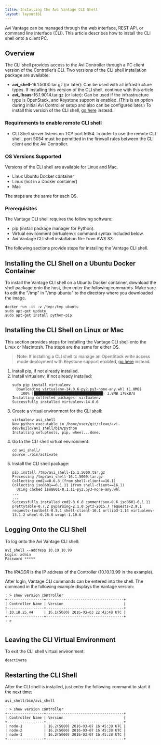```yaml
---
title: Installing the Avi Vantage CLI Shell
layout: layout161
---
```

Avi Vantage can be managed through the web interface, REST API, or command line interface (CLI). This article describes how to install the CLI shell onto a client PC.

## Overview

The CLI shell provides access to the Avi Controller through a PC client version of the Controller’s CLI. Two versions of the CLI shell installation package are available:

* **avi_shell**-16.1.5000.tar.gz (or later): Can be used with all infrastructure types. If installing this version of the CLI shell, continue with this article. 
* **avi_lbaas**-16.1.9014.tar.gz (or later): Can be used if the infrastructure type is OpenStack, and Keystone support is enabled. (This is an option during initial Avi Controller setup and also can be configured later.) To install this version of the CLI shell, <a href="/installing-the-lbaas-driver-cli-shell-openstack/">go here</a> instead. 

### Requirements to enable remote CLI shell

* CLI Shell server listens on TCP port 5054. In order to use the remote CLI shell, port 5054 must be permitted in the firewall rules between the CLI client and the Avi Controller.  

### OS Versions Supported

Versions of the CLI shell are available for Linux and Mac.

* Linux Ubuntu Docker container
* Linux (not in a Docker container)
* Mac 

The steps are the same for each OS.

### Prerequisites

The Vantage CLI shell requires the following software:

* pip (install package manager for Python).
* Virtual environment (virtualenv): command syntax included below.
* Avi Vantage CLI shell installation file: from AWS S3. 

The following sections provide steps for installing the Vantage CLI shell.

<a name="docker-prep"></a>

## Installing the CLI Shell on a Ubuntu Docker Container

To install the Vantage CLI shell on a Ubuntu Docker container, download the shell package onto the host, then enter the following commands. Make sure to edit the "/tmp" in "/tmp ubuntu" to the directory where you downloaded the image.


<pre class="command-line language-bash" data-prompt=": >"><code>docker run -it -v /tmp:/tmp ubuntu
sudo apt-get update
sudo apt-get install python-pip</code></pre> <a name="shell-install"></a> 

## Installing the CLI Shell on Linux or Mac

This section provides steps for installing the Vantage CLI shell onto the Linux or Macintosh. The steps are the same for either OS.
> Note: If installing a CLI shell to manage an OpenStack write access mode deployment with Keystone support enabled, <a href="/installing-the-lbaas-driver-cli-shell-openstack/">go here</a> instead.
 <ol> 
 <li>Install pip, if not already installed.</li> 
 <li>Install virtualenv, if not already installed:<br> <pre crayon="false" class="command-line language-bash" data-prompt=": >"><code>sudo pip install virtualenv
  Downloading virtualenv-14.0.6-py2.py3-none-any.whl (1.8MB)
    100% |████████████████████████████████| 1.8MB 178kB/s
Installing collected packages: virtualenv
Successfully installed virtualenv-14.0.6</code></pre></li> 
 <li>Create a virtual environment for the CLI shell:<br> <pre crayon="false" class="command-line language-bash" data-prompt=": >"><code>virtualenv avi_shell
New python executable in /home/user/git/clean/avi-dev/build/avi_shell/bin/python
Installing setuptools, pip, wheel...done.</code></pre></li> 
 <li>Go to the CLI shell virtual environment:<br> <pre crayon="false" class="command-line language-bash" data-prompt=": >"><code>cd avi_shell/
source ./bin/activate</code></pre></li> 
 <li>Install the CLI shell package: <pre crayon="false" class="command-line language-bash"><code>pip install /tmp/avi_shell-16.1.5000.tar.gz
Processing /tmp/avi_shell-16.1.5000.tar.gz
Collecting cmd2==0.6.8 (from shell-client==16.1)
Collecting iso8601==0.1.11 (from shell-client==16.1)
  Using cached iso8601-0.1.11-py2.py3-none-any.whl
...
...
Successfully installed cmd2-0.6.8 commentjson-0.6 iso8601-0.1.11 prettytable-0.7.2 pyparsing-2.1.0 pytz-2015.7 requests-2.9.1 requests-toolbelt-0.5.1 shell-client-16.1 urllib3-1.14 virtualenv-13.1.2 wheel-0.26.0 wrapt-1.10.6
</code></pre> </li> 
</ol> 

## Logging Onto the CLI Shell

To log onto the Avi Vantage CLI shell:

<pre class="command-line language-bash"><code>avi_shell --address 10.10.10.99
Login: admin
Password *****
  
</code></pre> 

The *IPADDR* is the IP address of the Controller (10.10.10.99 in the example).

After login, Vantage CLI commands can be entered into the shell. The command in the following example displays the Vantage version:

<pre class="command-line language-bash"><code>: &gt; show version controller
+-----------------+------------------------------------+
| Controller Name | Version                            |
+-----------------+------------------------------------+
| 10.10.25.44     | 16.1(5000) 2016-03-03 22:42:48 UTC |
+-----------------+------------------------------------+
: &gt;

</code></pre> 

<a name="shell-install-lbaas"></a>

## Leaving the CLI Virtual Environment

To exit the CLI shell virtual environment:


<pre class="command-line language-bash" data-prompt=": >"><code>deactivate</code></pre>  

## Restarting the CLI Shell

After the CLI shell is installed, just enter the following command to start it the next time:


<pre class="command-line language-bash" data-prompt=": >"><code>avi_shell/bin/avi_shell 

: &gt; show version controller
+-----------------+------------------------------------+
| Controller Name | Version                            |
+-----------------+------------------------------------+
| node-1          | 16.2(5000) 2016-03-07 16:45:38 UTC |
| node-2          | 16.2(5000) 2016-03-07 16:45:38 UTC |
| node-3          | 16.2(5000) 2016-03-07 16:45:38 UTC |
+-----------------+------------------------------------+</code></pre> 